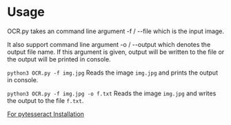 # Usage

OCR.py takes an command line argument -f / --file which is the input image.

It also support command line argument -o / --output which denotes the output file name. If this argument is given, output will be written to the file or the output will be printed in console.

`python3 OCR.py -f img.jpg`
Reads the image `img.jpg` and prints the output in console.

`python3 OCR.py -f img.jpg -o f.txt`
Reads the image `img.jpg` and writes the output to the file `f.txt`.


[For pytesseract Installation](https://nanonets.com/blog/receipt-ocr/)
